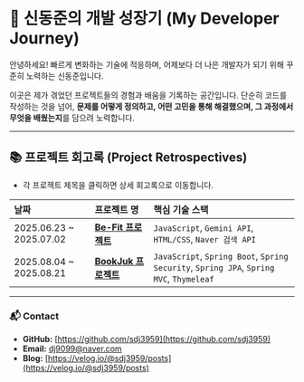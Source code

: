 # 🚀 신동준의 개발 성장기 (My Developer Journey)

안녕하세요! 빠르게 변화하는 기술에 적응하며, 어제보다 더 나은 개발자가 되기 위해 꾸준히 노력하는 신동준입니다.

이곳은 제가 겪었던 프로젝트들의 경험과 배움을 기록하는 공간입니다. 단순히 코드를 작성하는 것을 넘어, **문제를 어떻게 정의하고, 어떤 고민을 통해 해결했으며, 그 과정에서 무엇을 배웠는지**를 담으려 노력합니다.
 
---

## 📚 프로젝트 회고록 (Project Retrospectives)

*   각 프로젝트 제목을 클릭하면 상세 회고록으로 이동합니다.

| 날짜       | 프로젝트 명                                       | 핵심 기술 스택                                     |
| :--------- | :------------------------------------------------ | :----------------------------------------------- |
| 2025.06.23 ~ 2025.07.02| **[Be-Fit 프로젝트]**                             | `JavaScript`, `Gemini API`, `HTML/CSS`, `Naver 검색 API`  |
| 2025.08.04 ~ 2025.08.21 | **[BookJuk 프로젝트]**                             | `JavaScript`, `Spring Boot`, `Spring Security`, `Spring JPA`, `Spring MVC`, `Thymeleaf` |

[Be-Fit 프로젝트]: ./projects/202506/BeFit/README.md
[BookJuk 프로젝트]: ./projects/202508BookJuk/README.md

---

### 📬 Contact

*   **GitHub:** [https://github.com/sdj3959](https://github.com/sdj3959)
*   **Email:** dj9099@naver.com
*   **Blog:** [https://velog.io/@sdj3959/posts](https://velog.io/@sdj3959/posts)
